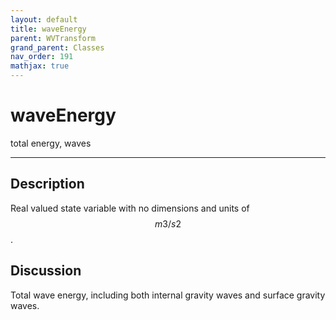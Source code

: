 ```yaml
---
layout: default
title: waveEnergy
parent: WVTransform
grand_parent: Classes
nav_order: 191
mathjax: true
---
```


#  waveEnergy

total energy, waves


---

## Description
Real valued state variable with no dimensions and units of $$m3/s2$$.

## Discussion

Total wave energy, including both internal gravity waves and surface gravity waves.

